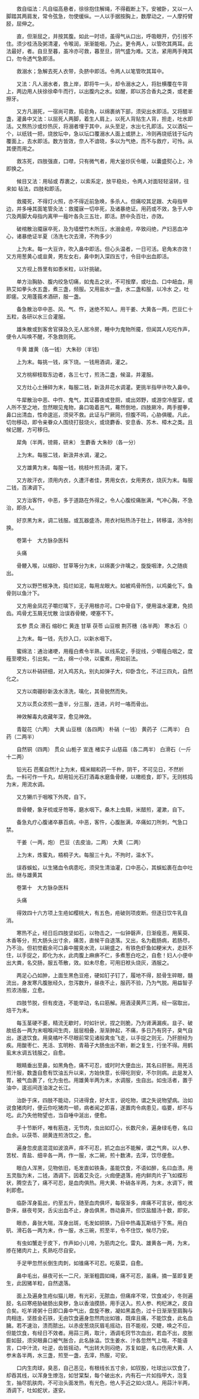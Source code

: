 <!-- { "loadSidebar": true } -->
　　救自缢法：凡自缢高悬者，徐徐抱住解绳，不得截断上下。安被卧，又以一人脚踏其两肩发，常令弦急，勿使缓纵。一人以手据按胸上，数摩动之，一人摩捋臂胫，屈伸之。

　　直，但渐屈之，并按其腹。如此一时顷，虽得气从口出，呼吸眼开，仍引按不住。须少桂汤及粥清灌，令喉润，渐渐能咽，乃止。更令两人，以管吹其两耳。此法最好，者。自旦至暮，虽冷亦可救，暮至旦，阴气盛为难。又法，紧用两手掩其口，勿令透气急即活。

　　救溺水；急解去死人衣带，灸脐中即活。令两人以笔管吹其耳中。

　　又法：凡人溺水者，救上岸，即将牛一头，却令溺水之人，将肚横覆在牛背上，两边用人扶徐徐牵牛而行，以出腹内之水。如醒，即以苏合香丸之类，或老姜擦牙。

　　又方凡溺死，一宿尚可救，捣皂角，以绵裹纳下部，须臾出水即活。又将醋半盏，灌鼻中又法：以屈死人两脚，着生人肩上，以死人背贴生人背，担走，吐水即活。又熬热沙或炒热灰，将溺者埋于其中，从头至足，水出七孔即活。又以酒坛一个，以纸钱一把，烧放坛中，急以坛口覆溺水人面上或脐上，冷则再烧纸钱于坛内覆面上，去水即活。数方皆效，奈人不谙晓，多以为气绝，而不与救疗，可怜。从其便而用之。

　　救冻死，四肢强直，口噤，只有微气者，用大釜炒灰令暖，以囊盛熨心上，冷即换之。

　　候目又法：用毡或 荐裹之，以索系定，放平稳处，令两人对面轻轻滚转，往来如 毡法，四肢和即活。

　　救魇死，不得灯火照，亦不得近前急唤，多杀人。但痛咬其足跟、大母指甲边，并多唾其面笔管灸法：救魇寐一切卒死，及诸暴绝证。用药或不效，急于人中穴及两脚大母指内离甲一薤叶各灸三五壮，即活。脐中灸百壮，亦效。

　　破棺散治魇寐卒死，及为墙壁竹木所压，水溺金疮，卒致闷绝，产妇恶血冲心，诸暴绝证半夏（汤洗七次去滑，不拘多少）

　　上为末。每一大豆许，吹入鼻中即活。但心头温者，一日可活。皂角末亦效！又方用葱黄心或韭黄，男左女右，鼻中刺入深四五寸，令目中出血即活。

　　又方视上唇里有如黍米粒，以针挑破。

　　单方治胸胁、腹内绞急切痛，如鬼击之状，不可按摩，或吐血、口中衄血，用熟艾如拳头水五盏，煮三盏，频服。又用盐水一盏，水二盏和服，以冷水 之，吐即瘥。又用蓬莪术酒研，服一盏。

　　备急散治卒中恶、风、气、忤，迷绝不知人。用干姜、大黄各一两，巴豆仁十五粒，各研以水三合灌服。

　　雄朱散或到客舍官驿及久无人居冷房，睡中为鬼物所魇，但闻其人吃吃作声，便令人叫唤不醒，不急救则死。

　　牛黄 雄黄（各一钱） 大朱砂（半钱）

　　上为末。每挑一钱，床下烧。一钱用酒调，灌之。

　　又方桃柳枝取东边者，各三七寸，煎汤二盏，候温，并灌服。

　　又方灶心土捶碎为末，每服二钱，新汲井花水调灌。更挑半指甲许吹入鼻中。

　　牛犀散治中恶、中忤、鬼气，其证暮夜或登厕，或出郊野，或游空冷屋室，或人所不至之地，忽然眼见鬼物，鼻口吸着恶气，蓦然倒地，四肢厥冷，两手握拳，鼻口出清血，性命逡巡，须臾不救。此证与尸厥同，但腹不鸣，心胁俱暖。凡此，切勿移动，即令亲眷众人围绕打鼓烧火，或烧麝香、安息香、苏木、樟木之类。且候记醒，方可移归。

　　犀角（半两，镑屑，研末） 生麝香 大朱砂（各一分）

　　上为末。每服二钱，新汲井水调，灌之。

　　又方雄黄为末，每服一钱，桃枝叶煎汤调，灌下。

　　又方故汗衣，须用内衣，久遭汗者佳，男用女衣，女用男衣，烧灰为末。每服二钱，百沸调下。

　　又方治客忤，中恶，多于道路在外得之，令人心腹绞痛胀满，气冲心胸，不急治，即杀人。

　　好京黑为末，调二钱服。或瓦器盛汤，用衣衬贴热汤于肚上，转移温，汤冷别换。

　　卷第十　大方脉杂医科

　　头痛

　　骨鲠入喉，以缩砂、甘草等分为末，以绵裹少许噙之，旋旋咽津，久之随痰出。

　　又方以野苎根净洗，捣烂如泥，每用龙眼大。如被鸡骨所伤，以鸡羹化下。鱼骨则以鱼汁下。

　　又方用金凤花子嚼烂噙下，无子用根亦可。口中骨自下，便用温水灌漱，免损齿。鸡骨尤玉屑无忧散 治误吞骨鲠，哽塞不下。

　　玄参 贯众 滑石 缩砂仁 黄连 甘草 茯苓 山豆根 荆芥穗（各半两） 寒水石（）

　　上为末。每一钱，先抄入口，以新水咽下。

　　蜜绵法：通治诸哽，用薤白煮令半熟，以线系定，手捉线，少嚼薤白咽之，度薤至哽处，引出矣。一法，绵一小块，以蜜煮，用如前法。

　　又方以朴硝研细，对入鸡苏丸，别丸如弹子大，仰卧含化，不过三四丸，自然化之。

　　又方以南硼砂新汲水涤洗，噙化，其骨脱然而失。

　　又方以贯众浓煎一盏半，分三服，连进，片时一咯而骨出。

　　神效解毒丸收藏年深，愈见神效。

　　青靛花（六两） 大黄 山豆根（各四两） 朴硝（一钱） 黄药子（二两半） 白药（二两半）

　　自然铜（四两） 贯众 山栀子 宣连 楮实子 山慈菇（各二两半） 白滑石（一斤十二两）

　　铅光石 芭蕉自然汁上为末，糯米糊和药一千杵，阴干，不可见日，不然析去。一料可作一千丸，却用铅光石打酒毒水磨鱼骨鲠，以橄榄食，即下。无则核捣为末，用流水调。

　　又方獭爪于咽喉下外爬，自下。

　　兽骨鲠，象牙梳或牙笏等，磨水咽下。桑木上虫屑，米醋煎，灌漱，自下。

　　备急丸疗心腹诸卒暴百病，中恶，客忤，心腹胀满，卒痛如刀所刺，气急口禁。

　　干姜（一两，炮） 巴豆（去皮油，二两） 大黄（二两）

　　上为末，炼蜜丸，梧桐子大。每服三十丸，不拘时，温水下。

　　误吞蜈蚣，以生猪血令病患吃，须臾生清油灌，口中恶心，其蜈蚣裹在血中吐出。继与雄黄其

　　卷第十　大方脉杂医科

　　头痛

　　得效四十六方项上生疮如樱桃大，有五色，疮破则项皮断。但逐日饮牛乳自消。

　　寒热不止，经日后四肢坚如石，以物击之，一似钟磬声，日渐瘦恶，用茱萸、木香等分，煎大肠头出寸余，痛苦，直候干自退落。又出，名为截肠病，若肠尽，乃不治。但初觉截余可口鼻中腥臭水流，以碗盛之，有铁色虾鱼如粳米大，走跃不住，以手捉之，即化为水，此肉腹上麻痹不仁，多煮葱白吃之，自愈！妇人小便中出大粪，名交肠，服五苓散，效。如未尽愈，可用旧袱头烧灰，酒服之。

　　两足心凸如肿，上面生黑色豆疮，硬如钉子钉了，履地不得，胫骨生碎眼，髓流出，身发寒凡腹胀经久，忽泻数升，昼夜不止，服药不验，乃为气脱。用益智子煎浓汤服，立愈。

　　四肢节脱，但有皮连，不能举动，名曰筋解。用酒浸黄芦三两，经一宿取出，焙干为末。

　　每玉茎硬不萎，精流无歇时，时如针状，捏之则脆，乃为肾满漏疾。韭子、破故纸各一两为末咽喉间生肉，层层相叠，渐渐肿起，不痛，多日乃有窍子，臭气自出，遂退饮食。用臭橘叶不尽眼前常见诸般禽虫飞走，以手捉之则无，乃肝胆经为疾。用酸枣仁、羌活、玄明粉、青葙子大肠虫出不断，断之复生，行坐不得。用鹤虱末水调五钱服之，自愈。

　　眼睛垂出至鼻，如黑角色，痛不可忍，或时时大便血出，其名曰肝胀。用羌活煎汁服，数盏自愈有饮油五升以来，方始快意，长得吃则安，不尔则病。此是发入胃，被气血裹了，化为虫也。用雄黄半两为末，水调服，虫自出。如虫活者，置于油中，逡巡间连油泼之长江。

　　治卧于床，四肢不能动，只进得食，好大言，说吃物，谓之失说物望病。治如说食猪肉时，便云你吃猪肉一顿，病者闻之即喜，遂置肉令病患见，临要，却不与吃。此乃失他物望也，当自唾中涎出，便愈。

　　手十节断坏，唯有筋连，无节肉，虫出如灯心，长数尺余，遍身绿毛卷，名曰血余。以茯苓、胡黄连煎汤饮之，愈。

　　遍身忽皮底混混如波浪声，痒不可忍，抓之血出不能解，谓之气奔。以人参、苦杖、青盐、细辛各一两，作一服，水二碗，煎十数沸，去滓，饮尽便愈。

　　眼白人浑黑，见物依旧，毛发直如铁条，虽能饮食，不语如醉，名曰血溃。用五灵脂为末，二钱，酒调下。因着艾灸讫，火痂便退落，疮内鲜肉片子飞如蝶形状，腾空去了，痛不可忍，是血肉俱热。用大黄、朴硝各半两，为末，水调下，微利即愈。

　　临卧浑身虱出，约至五升，随至血肉俱坏，每宿渐多，痒痛不可言状，维吃水卧床，昼夜号哭，舌尖出血不止，身齿俱黑，唇动鼻开。但饮盐醋汤十数，即安。

　　眼赤，鼻张大喘，浑身出斑，毛发如铜铁，乃目中热毒瓦斯结于下焦。用白矾、滑石各一两为末，作一服，水三碗，煎至半，令不住饮，候尽乃安。

　　有虫如蟹走于皮下，作声如小儿啼，为筋肉之化。雷丸、雄黄各一两，为末，掺在猪肉片上，炙熟吃尽自安。

　　手足甲忽然长倒生肉刺，如锥痛不可忍。吃葵菜，自愈。

　　鼻中毛出，昼夜可长一二尺，渐渐粗圆如绳，痛不可忍，虽痛，摘一茎即复更生，此因猪羊粒，自然退落。

　　面上及遍身生疮似猫儿眼，有光彩，无脓血，但痛痒不常，饮食减少，冬则遍胫，名曰寒疮胁破肠出臭秽，急以香油摸肠，用手送入。煎人参、枸杞淋之，皮自合矣。吃羊肾粥十日即口鼻中气出，盘旋不散，凝如黑盖色，过十日渐渐至肩胸与肉相连，坚胜金石铁，无由饮食遍身忽然肉出如锥，既痒且痛，不能饮食，此名血臃。若不速治，溃而脓出。以赤皮葱烧灰眉毛摇动，目不能视，交睫，唤之不应，但能饮食，有经日不效者。用蒜三两，取汁，酒调毛窍节次血出，若血不出，皮胀膨如鼓，须臾眼鼻口被气胀合，此名脉溢。饮生姜水、汁各忽然气上喘，不能语言，口中汁流，吐逆，齿皆摇动，气出转大则闷绝，苏复如是，名曰伤用大黄、人参末各半两，水三盏，煎至一盏，去滓，热服，可安。

　　口内生肉球，臭恶，自己恶见，有根线长五寸余，如钗股，吐球出以饮食了，却吞其线，以浑身生燎泡，如甘棠梨，每个破出水，内有石一片如指甲大，泡复生，抽尽肌肤肉，不可治头面发热，有光色，他人手近之如火烧人。用蒜汁半两，酒调下，吐如蛇状，遂安。

